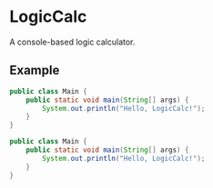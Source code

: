 # LogicCalc

A console-based logic calculator.

## Example

```java
public class Main {
    public static void main(String[] args) {
        System.out.println("Hello, LogicCalc!");
    }
}
```
```java
public class Main {
    public static void main(String[] args) {
        System.out.println("Hello, LogicCalc!");
    }
}
```

